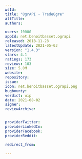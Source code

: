 ```yaml
---
wsId: 
title: "OgrAPI - TradeOgre"
altTitle: 
authors:

users: 10000
appId: net.benoitbasset.ograpi
released: 2018-11-28
latestUpdate: 2021-05-03
version: "1.4.3"
stars: 4.1
ratings: 173
reviews: 103
size: 5.0M
website: 
repository: 
issue: 
icon: net.benoitbasset.ograpi.png
bugbounty: 
verdict: wip
date: 2021-08-02
signer: 
reviewArchive:


providerTwitter: 
providerLinkedIn: 
providerFacebook: 
providerReddit: 

redirect_from:

---
```



